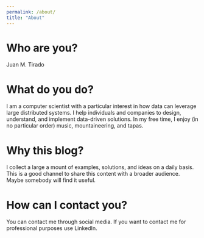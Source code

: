 ```yaml
---
permalink: /about/
title: "About"
---
```


# Who are you?

Juan M. Tirado

# What do you do?

I am a computer scientist with a particular interest in how data can leverage large distributed systems. I help individuals and companies to design, understand, and implement data-driven solutions. In my free time, I enjoy (in no particular order) music, mountaineering, and tapas.

# Why this blog?

I collect a large a mount of examples, solutions, and ideas on a daily basis. This is a good channel to share this content with a broader audience. Maybe somebody will find it useful.

# How can I contact you?

You can contact me through social media. If you want to contact me for professional purposes use LinkedIn.